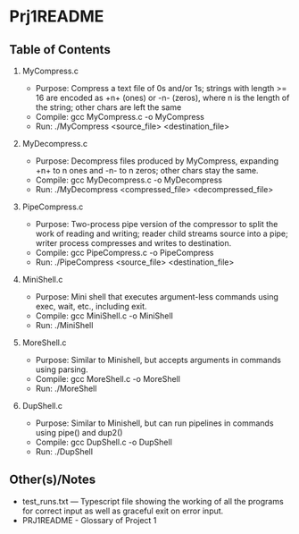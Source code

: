 # Prj1README
Table of Contents
------------
1) MyCompress.c
   - Purpose: Compress a text file of 0s and/or 1s; strings with length >= 16 are encoded as +n+ (ones) or -n- (zeros), where n is the length of the string; other chars are left the same
   - Compile: gcc MyCompress.c -o MyCompress
   - Run:     ./MyCompress <source_file> <destination_file>

2) MyDecompress.c
   - Purpose: Decompress files produced by MyCompress, expanding +n+ to n ones and -n- to n zeros; other chars stay the same.
   - Compile: gcc MyDecompress.c -o MyDecompress
   - Run:     ./MyDecompress <compressed_file> <decompressed_file>

3) PipeCompress.c
   - Purpose: Two-process pipe version of the compressor to split the work of reading and writing; reader child streams source into a pipe; writer process compresses and writes to destination.
   - Compile: gcc PipeCompress.c -o PipeCompress
   - Run:     ./PipeCompress <source_file> <destination_file>

4) MiniShell.c
   - Purpose: Mini shell that executes argument-less commands using exec, wait, etc., including exit.
   - Compile: gcc MiniShell.c -o MiniShell
   - Run:     ./MiniShell

5) MoreShell.c
   - Purpose: Similar to Minishell, but accepts arguments in commands using parsing.
   - Compile: gcc MoreShell.c -o MoreShell
   - Run:     ./MoreShell

6) DupShell.c
   - Purpose: Similar to Minishell, but can run pipelines in commands using pipe() and dup2()
   - Compile: gcc DupShell.c -o DupShell
   - Run:     ./DupShell

Other(s)/Notes
--------------------
- test_runs.txt — Typescript file showing the working of all the programs for correct input as well as graceful exit on error input.
- PRJ1README - Glossary of Project 1

